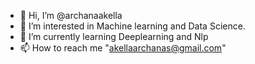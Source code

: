 - 👋 Hi, I’m @archanaakella
- 👀 I’m interested in Machine learning and Data Science.
- 🌱 I’m currently learning Deeplearning and Nlp
- 📫 How to reach me "akellaarchanas@gmail.com"
